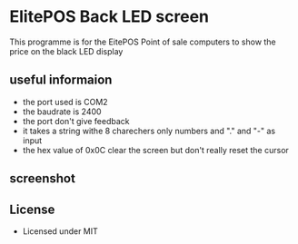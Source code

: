 # ElitePOS Back LED screen

This programme is for the EitePOS Point of sale computers to show the price on the black LED display

## useful informaion 
- the port used is COM2 
- the baudrate is 2400
- the port don't give feedback 
- it takes a string withe 8 charechers only numbers and "." and "-" as input
- the hex value of 0x0C clear the screen but don't really reset the cursor

## screenshot

## License
* Licensed under MIT
